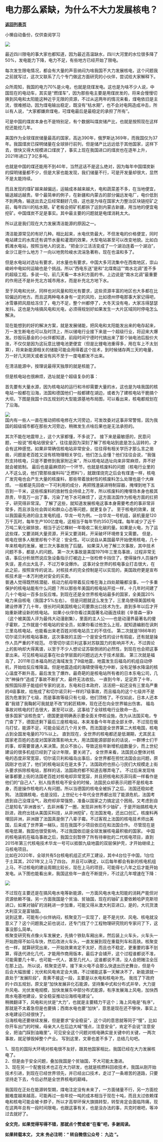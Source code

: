 # 电力那么紧缺，为什么不大力发展核电？

[**返回列表页**](/gzh/九边)

小懒自动备份，仅供查阅学习

****![](https://mmbiz.qpic.cn/mmbiz_gif/Lvm6UAoJibrP9JEWQRXR3swLXRYlFicicbg2q6gYPiapiaCkPr8GibxibGO0jcDe76cnAUJ3KBkCmyTIZBueDAOslJ0Zw/640?wx_fmt=gif)****

  

最近四川限电的事大家也都知道，因为最近高温缺水，四川大河里的水位很多降了50%，发电能力下降，电力不足，有些地方已经开始了限电。

  

每次发生限电情况，都会有大量的声音纳闷为啥我国不大力发展核电，这个问题我之前就写过，这次又联系了几个专门做这方面研究的小伙伴，尝试给大家解释下。

  

众所周知，我国的电力70%是火电，也就是烧煤发电。这也是为啥不少人说，中国现在的电动车，其实是“燃煤车”，因为那些电主要是用煤炭发的，将来会慢慢切换到风电和太阳能这种近乎无限的资源，不过从这两年的情况来看，煤电依旧是主流，很难撼动，因为煤电输出稳定，既没有“枯水期”，也不会对电网造成冲击，所以有人说，“大家都嫌弃煤电，可煤电最后是最稳定的承担了所有”。

可是中国的煤炭本身也不是特别足，有个数据叫煤炭储产比，也就是按照现在这样挖还能挖几年。

美国作为全球煤炭储量最高的国家，高达390年，俄罗斯达369年，而我国仅为37年。我国煤炭已探明储量在全球排行前列，但是储产比远远低于其他国家，这样下去，很快又得大规模进口煤炭了，事实上现在我国进口的煤炭也在逐年上升，2021年进口了3亿多吨。

也就是中国的煤还能用不到40年，当然这话不是这么绝对，因为每年中国煤炭新的探明储量都不少，但是大家也能发现，我们储量不行，可是开发量却很大，显然不是太能持续。

  

而且发现的煤矿越来越偏远，运输成本越来越大，电和蔬菜差不多，在当地便宜，输送越远越贵。举个最简单的例子，在新疆和内蒙古的部分偏远发电厂，电价低到不到两角，输送出去之后经常翻好几倍，这也是为啥在国家大力整治区块链挖矿之前，每年四川的枯水期，矿老板会把矿机都拆了运到内蒙古新疆，用当地的便宜电挖矿。中国煤炭不足是事实。其中最主要的问题就是电煤消耗太大。

所以这是我们现在大力发展清洁能源的原因之一。

清洁能源常见的有好几种。相比起来，水电优势最大，不但发电的价格便宜，同时电站建立的水库还有调节水量和灌溉的效果，大型电站甚至可以改变地貌。比如白鹤滩水电站，按照当地人的说法，“把金沙江活活变成了一个湖泊连着一个湖泊”，金沙江是什么地方？一向以地势险峻水流湍急著称，现在也温和多了。

但是水电站对选址有要求，对水量也有要求，中国大多河流集中在西南地区，崇山峻岭中电如何运输也是个挑战。所以“西电东送”是和“北煤南运”“南水北调”差不多的超级工程。多说一句，前几天看一本水利方面的书，上边说是“南水北调”最重要的作用还不是补充北方城市用水，而是补充北方地下水。

至于风电和光伏，同样也对风量和阳光有要求，这些资源丰富的地区也大多都在比较偏远的地方。而且这两种电本身有一定的风险，比如德州停电那事大家记得吧，冰雪暴把风扇给冻住了，电力不足，整个州都停了，大冬天没有电，大家冻得瑟瑟发抖。这也是为啥搞风电和光电，必须得规划好如果发生一大片区域同时停电怎么解决。

现在能想到的好的解决方案，就是发展储能，把风电和太阳能发出来的电存起来，万一发生断电也可以及时顶上，所以储电行业接下来是一个超级行业，将迎来大爆发。炒股玩基金的小伙伴都知道，前段时间宁德时代搞出来了那个钠电池后股价大涨，不仅仅是因为这玩意比锂电池更便宜（但是比锂电池重得多，用在车上不太划算），将来新能源相关的储能可能会用得着这个技术，到时候储存两三天的电量，万一好几天阴天或者没有风不至于一度电都发不出来。

在清洁能源中，按理说最得天独厚的就是核能了。

但是核电站也很麻烦，选址就是个超级复杂的事：

首先要有大量水源，因为核电站的运行和冷却需要大量的水，这也是为啥我国的核电站一般都在沿海，法国和德国他们一般都建在湖边，或者为了建核电站干脆搞个大坝。下图是我国十四五规划的大型能源基地布局图，可以看出来，核电都规划在了沿海。

![](https://mmbiz.qpic.cn/mmbiz_jpg/INpibEpTBzYfBkhWEty81SAG5eudAV15oxXxkBlVicZ7zv3xXdeCQbias0eTbDaP2EbxoJprOmfx987hJp5DGJruw/640?wx_fmt=jpeg)  
国内有一些人一直在推动把核电修在大河旁边，可发改委对这事非常警惕，因为我国的超级城市都在那些大河旁边，稍微发生点啥后果也是无法承担的。  
  
其次不能在地震带上，这个大家都懂，不多说了。
接下来是最敏感的，民意问题，一般说“核电站很安全”，往往是因为深刻了解了核电站到底是怎么运转的，才会有这种感觉。如果非常确信核电站非常安全，往往得有相关学历才那么言之凿凿，问题是老百姓又没有核物理相关学位，他们怎么会懂？他们往往会说，“我强烈支持核电，只是不要修到我家附近来”，所以核电站选址向来非常麻烦，弄不好就会被抵制。
最后也是最麻烦的一个环节，也就是核废料的问题（核电行业里的人不这么说，他们管那些废料叫“乏燃料”），就跟煤烧完之后会有煤渣一样，核电厂发完电也会产生大量的核废料，那些带着放射性的核废料怎么处理也是个大麻烦。
一般都是先回收一下可利用的成分，再把残渣装进特制容器，掩埋到地下五百到一千米，这些核废料的放射性会持续上万年，所以核废料的掩埋场本身也极其昂贵，毕竟万一出了事，污染了地下水可麻烦了，这方面法国作为核电方面的扛把子，研究得非常深。
了解了这些，就知道发展核电这事本身需要考虑的事非常非常多，而且涉及社会舆论和群众心态等问题，就更复杂了。
至于核电的效果，就以我国最先进的自主发电机组，华龙一号为例。一台华龙一号机组，装机量是120万千瓦时，每年生产100亿度电，这相当于每年节约350万吨煤。每年减少了近千万吨二氧化碳排放，相当于近亿棵树一年吸收二氧化碳的量。如果是火电，为了运这些煤，又要消耗大量资源，开采又要消耗，开采破坏环境修复又需要。
但是，核电在很多人眼里却有个不足：安全性。可以说自从美国最早开始使用核电，几十年来核电的发展，被三次大事故拖了后腿。
如果深入地了解三次事故，其中技术问题不多，都是人的问题。
第一次大事故是美国1979年三里岛事故，过程非常无语，事后分析居然说应急设备指示灯被边上一张检修卡挡住了，使得操作人员操作失误，差点出大乱子，不过万幸没爆炸。
这事对全世界的核电事业打击很大，在此之前，按照宣传的说法，对核技术的完全控制是可以实现的，美国政府更是宣布核技术是一本万利绝对安全的买卖。  
普通人觉得既然核潜艇、核动力航母带着反应堆在海上四处颠簸都没事，一个多重保护的核电站能有什么问题？所以那些年美国的核电站开挂一样，十几年时间建了几十个电站一百多台反应堆。到现在还是全世界核电站最多的国家，全美国20%电力来自核电（我国才5%左右）。
但是问题就这么发生了，三里岛使得美国核电建设停滞了几十年，很长时间美国核电公司要靠出口技术为生。直到多年以后才开始重新建设新的核电站。
如果小伙伴你看过美国著名动画连续剧《辛普森一家》（这个被美国人评为最伟大动漫剧集），里面的主人公——也是动漫界最著名的傻子霍默，工作就是个核电站的安全员，如果你看过他怎么上班，就知道编剧在讽刺三里岛核电站，也能看出来老百姓对核电站员工的不信任。
第二次就是1986年的切尔诺贝利核电站事故，这次事故的主因一个是安全性的设计有瑕疵，还有就是操作人员严重的不规范。
尽管切尔诺贝利这事对苏联国力的影响并不大，不过舆论上的影响却大得离谱，以至于不少人想论证苏联倒闭的必然性，到现在也会把这事拿出来。可见核电站这事在社会学层面的问题远远大于技术层面。
第三次就是福岛了，2011年日本福岛附近海域发生了9级地震，地震发生后福岛的机组自动停机，开始给反应堆降温。但是地震造成的海啸使得电力中断，没有足够水降温的核心温度不断升高，最后发生了爆炸。最奇葩的是核电站所有者的日本东电公司，几次“神操作”造成了事故不断扩大，最终无法收拾。
一直到今年，足足弄了十年，按照国际原子能组织专家的说法，东电和日本政府，活活把一起还没有三里岛严重的4级事故，给拖成了和切尔诺贝利一样的7级事故，而且福岛的这个七级并不是因为危害到了七级，而是事故等级只有七级，他们顶格了。不仅如此，日本人还本着“我错了我鞠躬可我就是不改”的躬匠精神，现在还在向全世界输出伤害。
福岛事故对核电的打击很大，甚至可以说，这事给了全球核电行业致命一击。  
很多国家“谈核色变”，德国更是明确表示要全面关停核设施，改为从法国买电，专门查了下，德国还剩下最后三座核电站，本来准备今年年底全部关停，不过现在俄乌打仗，能源不足，可能会延迟几个月关停。而法国是全世界第二大核电国，核电占到全国发电量的70%以上。
直到现在，全世界的核电都还是低潮期，尤其民主国家老百姓的态度对国家政策影响太大，用法国能源部部长的话说，一群博士们干的事，却需要普通人来决策。民众不放心，导致这些年新增机组数量少，而上世纪建设的很多机组已经到了设计年限，要关闭了。
全世界来看，法国民众整体对核电的态度非常宽容，切尔诺贝利和福岛出事后，全世界都在担忧法国会出问题，原因刚才也说了，他们的核电站实在是太多了。法国政府也担心刁民们大规模走上街头要求拆除核电站，那样的话，法国政府都不知道去哪弄电了。
不过后来发现啥破事都要上街的法国老百姓对核电却异常宽容，并且把核电和苏菲玛索一样看作是他们的“自己人”，别人指责核电不安全的时候，法国民众却表示问题不是核电本身，而是操作核电的人有问题。所以当德国的核电全被拆了之后，法国还稳如老狗。
法国搞核电，也是没招，上世纪七十年代全世界都出现了能源危机，法国考虑到自己没煤没气，政府却非常强势，准备以国家之力搞定这个困局。又考虑到自己是知名“非洲酋长”，去非洲看了一圈，发现非洲有不少铀矿，于是开始搞核电大跃进，政府出钱从美国买科技，从非洲挖矿，在法国发电，还出口创汇，核废料再埋回非洲，非洲跟了法国真是倒了八辈子霉。不过客观上法国的核电技术师出美国，后来成了世界第一梯队，现在我国不少项目依旧在和法国合作。
尽管现在是核电低潮，我国也很受影响，不过我国依旧是全球发展核电最积极的国家。
中国的核电装机在福岛事故之后，我国立刻暂停了所有待审批的二代核电项目，直到2015年第三代核电技术华龙一号可以抵御九级地震的双层保护壳，才开始继续上马核电项目。  
比如在2020年，全球共有5台核电机组正式开工建设，其中4台位于中国，1台位于土耳其，2021年又上马了四台。
并且可以确定，以后每年都会有新的核电机组上马，不过核电的建设周期比较长，现在上马的项目，可能得七八年之后才能开始发电。从下图也能看出来，我国这些年一直在不断提升，不过这几年增速在下降：  

![](https://mmbiz.qpic.cn/mmbiz_png/INpibEpTBzYeV3taFISwibqNNf4ib941ibWhnsQzA9NAtWn8lp9KZ3HcdxVicxBxdQmJ59ELiaQT0guv3EsHjVlEic0ZA/640?wx_fmt=png)

  

不过现在主要还是在搞风电水电等新能源，一方面风电水电太阳能的消耗产能但对资源依赖不强，另一方面我国是个贫油、贫铀国，现在的铀矿主要依赖哈萨克斯坦进口，如果对铀矿的消耗进一步加重，可能又得从澳大利亚进口，是的，大坑货澳大利亚又是富铀国。  
说到这里，可能有小伙伴纳闷，核聚变万一实现了，是不是光伏、风电、核电就没意义了？这个问题我之前也说过，还专门找了个工程物理研究院的专家问了下，这事没那么简单。  
核聚变研究有点像火车发展史，先搞个铁轨车厢出来，然后装上火车头，火车头一开始跑得不如马车快，然后改进火车头，一直发展到现在重载列车和高铁。核聚变也一样，就算研究出来，一开始效果肯定不太好，而且也不稳定，更重要的事不划算，得迭代进化几代，才能用作商用版本，最后才会铺开，这个过程谁都说不准，可能需要几十年，也可能一代人，甚至几代人，这谁都说不清，没人会把赌注全压在那上边。
所以说，核聚变还早，接下来火电不会那么快退出历史舞台，但是今后会大幅放缓；光伏和风电肯定会大搞，不过储能这事一天解决不了，新能源就一直处于“发展阶段”，青黄不接这一段，主要是以水电和核电补充。
我找了下政府的十四五规划，原文是“加快发展非化石能源，坚持集中式和分布式并举，大力提升风电、光伏发电规模，加快发展东中部分布式能源，有序发展海上风电，加快西南水电基地建设，安全稳妥推动沿海核电建设”。  
稍微翻译下，风电和光伏是“大力”，也就是主要精力干这个；海上风电是“有序”，那就是不太着急但是也要搞；西南水电也要“加快”，意思是现在还不够快，事实上水电建设已经很快了。  
沿海核电还要继续发展，但是要求“安全稳妥”，这个词的意思就等同于“慢”，比如你开车出门的时候，母亲大人在后边大喊“慢点，注意安全”，肯定不会说“注意安全，把油门踩到油箱里”。可见安全这个问题对核电确实是关键中的关键，一两次事故，就足够毁掉整个产业。
写到这里，文章也差不多了，总结几句吧。  
  
1、现在的国际大环境对核电很不友好，跟其他国家相比，我国已经在大力发展核电了。  
2、但是由于安全问题，叠加我国是个贫铀国，不大可能太激进。  
3、现在另一个配套技术也正在大力研发，也就是核燃料回收技术，我国从刚开始技术引进，到现在已经世界领先，并已经出口技术，走过了一条艰苦的道路，只要坚持走下去，今后必然是全世界核电的巅峰。  
  
我国现在正处在能源转型期，煤电注定没有未来了，一方面储量不行，另一方面挖掘难度越来越高，可能再过一些年挖一吨的成本相当于现在十吨，而且太过依赖煤电和核电可能会被卡脖子，所以才高举环保大旗搞转型，转型肯定会面临阵痛，现在这两年总有一段时间限电，也跟这事有关，也是没办法的事，共克时艰吧，等冲过去就好了。  
  
 **全文完，如果觉得写得不错，那就点个赞或者“在看”吧，多谢阅读。**

  

 **如果转载本文， **文末** 务必注明：“ **转自微信公众号：** **九边** ”。**  

